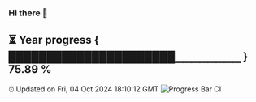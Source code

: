 ### Hi there 👋
⏳ Year progress { ██████████████████████▁▁▁▁▁▁▁▁ } 75.89 %
---
⏰ Updated on Fri, 04 Oct 2024 18:10:12 GMT
![Progress Bar CI](https://github.com/Moyi321/Moyi321/workflows/Progress%20Bar%20CI/badge.svg)

